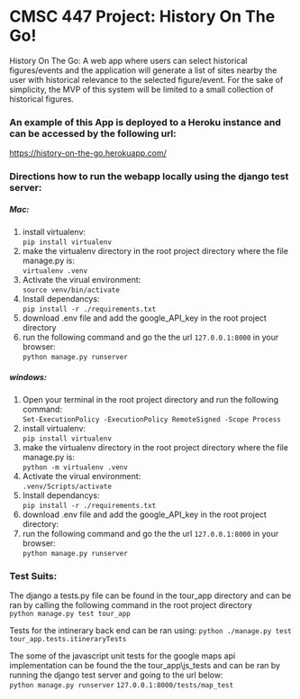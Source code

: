 # CMSC 447 Project: History On The Go!

History On The Go: A web app where users can select historical figures/events and the application will generate a list of sites nearby the user with historical relevance to the selected figure/event. For the sake of simplicity, the MVP of this system will be limited to a small collection of historical figures.

### An example of this App is deployed to a Heroku instance and can be accessed by the following url:  
https://history-on-the-go.herokuapp.com/

### Directions how to run the webapp locally using the django test server:

##### Mac:
1. install virtualenv:  
    `pip install virtualenv`
2. make the virtualenv directory in the root project directory where the file manage.py is:  
    `virtualenv .venv` 
3. Activate the virual environment:  
    `source venv/bin/activate`
4. Install dependancys:  
    `pip install -r ./requirements.txt`
5. download .env file and add the google_API_key in the root project directory 
6. run the following command and go the the url `127.0.0.1:8000` in your browser:  
    `python manage.py runserver`

##### windows:
1. Open your terminal in the root project directory and run the following command:  
    `Set-ExecutionPolicy -ExecutionPolicy RemoteSigned -Scope Process`
2. install virtualenv:  
    `pip install virtualenv`
3. make the virtualenv directory in the root project directory where the file manage.py is:  
    `python -m virtualenv .venv` 
4. Activate the virual environment:  
    `.venv/Scripts/activate`
5. Install dependancys:  
    `pip install -r ./requirements.txt`
6. download .env file and add the google_API_key in the root project directory:   
7. run the following command and go the the url `127.0.0.1:8000` in your browser:  
    `python manage.py runserver`

### Test Suits:

The django a tests.py file can be found in the tour_app directory and can be ran by calling the following command in the root project directory  
 `python manage.py test tour_app`
 
Tests for the intinerary back end can be ran using:
 `python ./manage.py test tour_app.tests.itineraryTests`

The some of the javascript unit tests for the google maps api implementation can be found the the tour_app\js_tests and can be ran by running the django test server and going to the url below:  
`python manage.py runserver`
`127.0.0.1:8000/tests/map_test`
